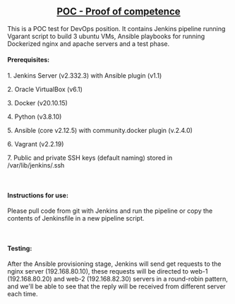 <h2 style="text-align: center;"><u>POC - Proof of competence</u></h2>
<p>This is a POC test for DevOps position. It contains Jenkins pipeline running Vgarant script to build 3 ubuntu VMs, Ansible playbooks for running Dockerized nginx and apache servers and a test phase.</p>
<h4><strong>Prerequisites:</strong></h4>
<p>1. Jenkins Server (v2.332.3) with Ansible plugin (v1.1)</p>
<p>2. Oracle VirtualBox (v6.1)</p>
<p>3. Docker (v20.10.15)</p>
<p>4. Python (v3.8.10)</p>
<p>5. Ansible (core v2.12.5) with community.docker plugin (v.2.4.0)</p>
<p>6. Vagrant (v2.2.19)</p>
<p>7. Public and private SSH keys (default naming) stored in /var/lib/jenkins/.ssh</p>
<p>&nbsp;</p>
<h4><strong>Instructions for use:</strong></h4>
<p>Please pull code from git with Jenkins and run the pipeline or copy the contents of Jenkinsfile in a new pipeline script.</p>
<p>&nbsp;</p>
<h4><strong>Testing:</strong></h4>
<p>After the Ansible provisioning stage, Jenkins will send get requests to the nginx server (192.168.80.10), these requests will be directed to web-1 (192.168.80.20) and web-2 (192.168.82.30) servers in a round-robin pattern, and we'll be able to see that the reply will be received from different server each time.</p>
